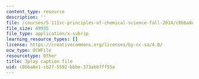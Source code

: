 ```yaml
---
content_type: resource
description: ''
file: /courses/5-111sc-principles-of-chemical-science-fall-2014/c0bba8e1cb275592bbbe373abb7ff55a_LWmVdG0uj2g.vtt
file_size: 49935
file_type: application/x-subrip
learning_resource_types: []
license: https://creativecommons.org/licenses/by-nc-sa/4.0/
ocw_type: OCWFile
resourcetype: Other
title: 3play caption file
uid: c0bba8e1-cb27-5592-bbbe-373abb7ff55a
---
```

